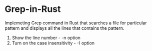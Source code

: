 # Grep-in-Rust

Implemeting Grep command in Rust that searches a file for particular pattern and displays all the  lines that contains the pattern.

1.	Show the line number - -n option
2.	Turn on the case insensitivity - -I option
